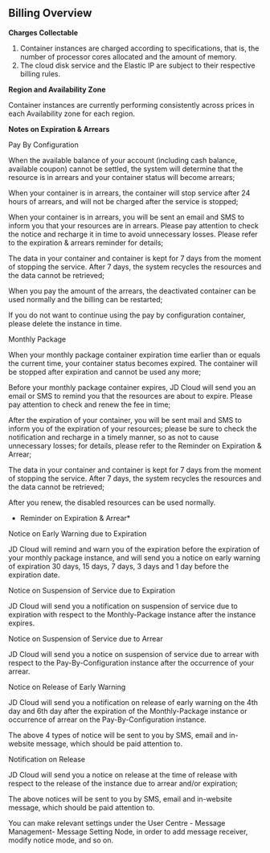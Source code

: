 
## Billing Overview

**Charges Collectable**

 1. Container instances are charged according to specifications, that is, the number of processor cores allocated and the amount of memory.
 2. The cloud disk service and the Elastic IP are subject to their respective billing rules.

**Region and Availability Zone**

Container instances are currently performing consistently across prices in each Availability zone for each region.

**Notes on Expiration & Arrears**

Pay By Configuration

When the available balance of your account (including cash balance, available coupon) cannot be settled, the system will determine that the resource is in arrears and your container status will become arrears;

When your container is in arrears, the container will stop service after 24 hours of arrears, and will not be charged after the service is stopped;

When your container is in arrears, you will be sent an email and SMS to inform you that your resources are in arrears. Please pay attention to check the notice and recharge it in time to avoid unnecessary losses. Please refer to the expiration & arrears reminder for details;

The data in your container and container is kept for 7 days from the moment of stopping the service. After 7 days, the system recycles the resources and the data cannot be retrieved;

When you pay the amount of the arrears, the deactivated container can be used normally and the billing can be restarted;

If you do not want to continue using the pay by configuration container, please delete the instance in time. 

Monthly Package

When your monthly package container expiration time earlier than or equals the current time, your container status becomes expired. The container will be stopped after expiration and cannot be used any more;

Before your monthly package container expires, JD Cloud will send you an email or SMS to remind you that the resources are about to expire. Please pay attention to check and renew the fee in time;

After the expiration of your container, you will be sent mail and SMS to inform you of the expiration of your resources; please be sure to check the notification and recharge in a timely manner, so as not to cause unnecessary losses; for details, please refer to the Reminder on Expiration & Arrear;

The data in your container and container is kept for 7 days from the moment of stopping the service. After 7 days, the system recycles the resources and the data cannot be retrieved;

After you renew, the disabled resources can be used normally.

* Reminder on Expiration & Arrear*

Notice on Early Warning due to Expiration 

JD Cloud will remind and warn you of the expiration before the expiration of your monthly package instance, and will send you a notice on early warning of expiration 30 days, 15 days, 7 days, 3 days and 1 day before the expiration date. 

Notice on Suspension of Service due to Expiration 

JD Cloud will send you a notification on suspension of service due to expiration with respect to the Monthly-Package instance after the instance expires.

Notice on Suspension of Service due to Arrear 

JD Cloud will send you a notice on suspension of service due to arrear with respect to the Pay-By-Configuration instance after the occurrence of your arrear.

Notice on Release of Early Warning 

JD Cloud will send you a notification on release of early warning on the 4th day and 6th day after the expiration of the Monthly-Package instance or occurrence of arrear on the Pay-By-Configuration instance. 

The above 4 types of notice will be sent to you by SMS, email and in-website message, which should be paid attention to.


Notification on Release 

JD Cloud will send you a notice on release at the time of release with respect to the release of the instance due to arrear and/or expiration;

    

The above notices will be sent to you by SMS, email and in-website message, which should be paid attention to.

You can make relevant settings under the User Centre - Message Management-  Message Setting Node, in order to add message receiver, modify notice mode, and so on.